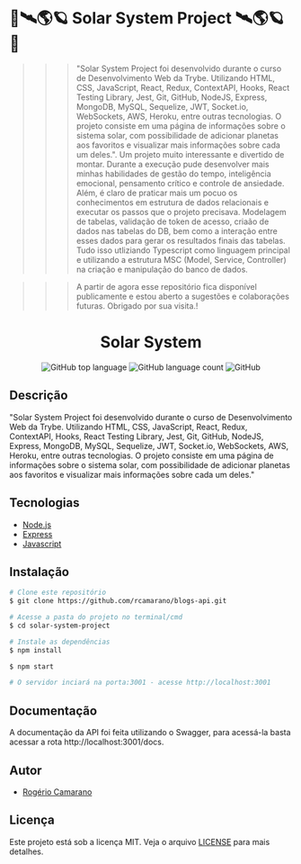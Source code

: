 # 🚀🛰🌎🪐 Solar System Project 🛰🌎🪐🚀

>>> "Solar System Project foi desenvolvido durante o curso de Desenvolvimento Web da Trybe. Utilizando HTML, CSS, JavaScript, React, Redux, ContextAPI, Hooks, React Testing Library, Jest, Git, GitHub, NodeJS, Express, MongoDB, MySQL, Sequelize, JWT, Socket.io, WebSockets, AWS, Heroku, entre outras tecnologias. O projeto consiste em uma página de informações sobre o sistema solar, com possibilidade de adicionar planetas aos favoritos e visualizar mais informações sobre cada um deles.".
>>> Um projeto muito interessante e divertido de montar. Durante a execução pude desenvolver mais minhas habilidades de gestão do tempo, inteligência emocional, pensamento crítico e controle de ansiedade.
>>> Além, é claro de praticar mais um pocuo os conhecimentos em estrutura de dados relacionais e executar os passos que o projeto precisava. Modelagem de tabelas, validação de token de acesso, criaão de dados nas tabelas do DB, bem como a interação entre esses dados para gerar os resultados finais das tabelas. Tudo isso utliziando Typescript como linguagem principal e utilizando a estrutura MSC (Model, Service, Controller) na criação e manipulação do banco de dados.


>>> A partir de agora esse repositório fica disponível publicamente e estou aberto a sugestões e colaborações futuras.
Obrigado por sua visita.!

<div align="center">
<!--   <img alt="TFC!" src="imgs/5ca10a0410f76.png" width="250px"> -->
  <h1>Solar System</h1>
  <p>
    <img alt="GitHub top language" src="https://img.shields.io/github/languages/top/rcamarano/solar-system-project?color=blueviolet">
    <img alt="GitHub language count" src="https://img.shields.io/github/languages/count/rcamarano/solar-system-project?color=blueviolet">
    <img alt="GitHub" src="https://img.shields.io/github/license/rcamarano/solar-system-project?color=blueviolet">
  </p>
</div>

## Descrição

"Solar System Project foi desenvolvido durante o curso de Desenvolvimento Web da Trybe. Utilizando HTML, CSS, JavaScript, React, Redux, ContextAPI, Hooks, React Testing Library, Jest, Git, GitHub, NodeJS, Express, MongoDB, MySQL, Sequelize, JWT, Socket.io, WebSockets, AWS, Heroku, entre outras tecnologias. O projeto consiste em uma página de informações sobre o sistema solar, com possibilidade de adicionar planetas aos favoritos e visualizar mais informações sobre cada um deles."

## Tecnologias

- [Node.js](https://nodejs.org/en/)
- [Express](https://expressjs.com/pt-br/)
- [Javascript](https://developer.mozilla.org/en-US/docs/Web/JavaScript)

## Instalação

```bash
# Clone este repositório
$ git clone https://github.com/rcamarano/blogs-api.git

# Acesse a pasta do projeto no terminal/cmd
$ cd solar-system-project

# Instale as dependências
$ npm install

$ npm start

# O servidor inciará na porta:3001 - acesse http://localhost:3001
```

## Documentação

A documentação da API foi feita utilizando o Swagger, para acessá-la basta acessar a rota http://localhost:3001/docs.

## Autor

- [Rogério Camarano](https://github.com/rcamarano)

## Licença

Este projeto está sob a licença MIT. Veja o arquivo [LICENSE](LICENSE) para mais detalhes.
<!-- Olá, Tryber!
Esse é apenas um arquivo inicial para o README do seu projeto.
É essencial que você preencha esse documento por conta própria, ok?
Não deixe de usar nossas dicas de escrita de README de projetos, e deixe sua criatividade brilhar!
:warning: IMPORTANTE: você precisa deixar nítido:
- quais arquivos/pastas foram desenvolvidos por você; 
- quais arquivos/pastas foram desenvolvidos por outra pessoa estudante;
- quais arquivos/pastas foram desenvolvidos pela Trybe.
-->
